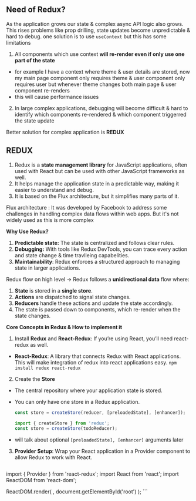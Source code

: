 ## Need of Redux?
As the application grows our state & complex async API logic also grows. This rises problems like prop drilling, state updates become unpredictable & hard to debug. 
one solution is to use `useContext` but this has some limitations
1. All components which use context **will re-render even if only use one part of the state**
  - for example I have a context where theme & user details are stored, now my main page component only requires theme & user component only requires user but whenever theme changes both main page & user component re-renders
  - this will cause performance issues
2. In large complex applications, debugging will become difficult & hard to identify which components re-rendered & which component triggerred the state update

Better solution for complex application is **REDUX**

## REDUX
1. Redux is a **state management library** for JavaScript applications, often used with React but can be used with other JavaScript frameworks as well. 
2. It helps manage the application state in a predictable way, making it easier to understand and debug. 
3. It is based on the Flux architecture, but it simplifies many parts of it.

Flux architecture : It was developed by Facebook to address some challenges in handling complex data flows within web apps. But it's not widely used as this is more complex

**Why Use Redux?**
1. **Predictable state:** The state is centralized and follows clear rules.
2. **Debugging:** With tools like Redux DevTools, you can trace every action and state change & time travlleing capabelities.
3. **Maintainability**: Redux enforces a structured approach to managing state in larger applications.

Redux flow on high level -> Redux follows a **unidirectional data** flow where:
1. **State** is stored in a **single store**.
2. **Actions** are dispatched to signal state changes.
3. **Reducers** handle these actions and update the state accordingly.
4. The state is passed down to components, which re-render when the state changes.

**Core Concepts in Redux & How to implement it**
1. Install **Redux** and **React-Redux**: If you’re using React, you’ll need react-redux as well.
  - **React-Redux**: A library that connects Redux with React applications. This will make integration of redux into react applications easy.
    `npm install redux react-redux`
2. Create the **Store**
  - The central repository where your application state is stored.
  - You can only have one store in a Redux application.

    ```js
    const store = createStore(reducer, [preloadedState], [enhancer]);
    ```
    
    
    ```js
    import { createStore } from 'redux';
    const store = createStore(todoReducer);
    ```
  - will talk about optional `[preloadedState], [enhancer]` arguments later
3. **Provider Setup**: Wrap your React application in a Provider component to allow Redux to work with React.
    ```js
import { Provider } from 'react-redux';
import React from 'react';
import ReactDOM from 'react-dom';

ReactDOM.render(
  <Provider store={store}>
    <App />
  </Provider>,
  document.getElementById('root')
);
    ```

    



